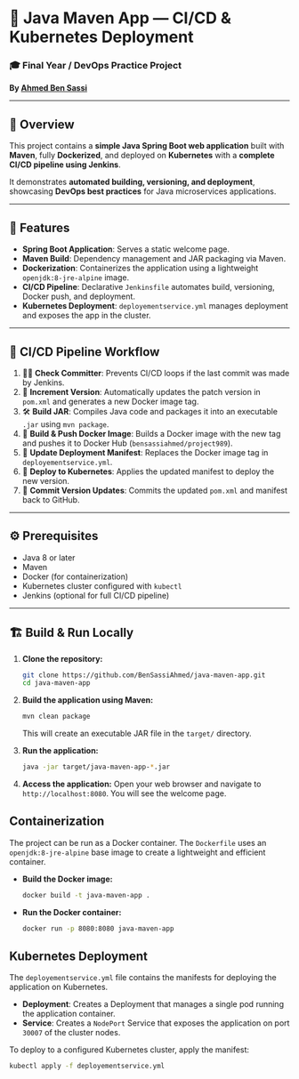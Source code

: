 # 🚀 Java Maven App — CI/CD & Kubernetes Deployment

### 🎓 Final Year / DevOps Practice Project  
**By [Ahmed Ben Sassi](https://www.linkedin.com/in/ahmed-bensassi)**  

---

## 🌟 Overview

This project contains a **simple Java Spring Boot web application** built with **Maven**, fully **Dockerized**, and deployed on **Kubernetes** with a **complete CI/CD pipeline using Jenkins**.  

It demonstrates **automated building, versioning, and deployment**, showcasing **DevOps best practices** for Java microservices applications.

---

## 🔧 Features

- **Spring Boot Application**: Serves a static welcome page.  
- **Maven Build**: Dependency management and JAR packaging via Maven.  
- **Dockerization**: Containerizes the application using a lightweight `openjdk:8-jre-alpine` image.  
- **CI/CD Pipeline**: Declarative `Jenkinsfile` automates build, versioning, Docker push, and deployment.  
- **Kubernetes Deployment**: `deployementservice.yml` manages deployment and exposes the app in the cluster.

---

## 🚀 CI/CD Pipeline Workflow

1. 👨‍💻 **Check Committer**: Prevents CI/CD loops if the last commit was made by Jenkins.  
2. 🔢 **Increment Version**: Automatically updates the patch version in `pom.xml` and generates a new Docker image tag.  
3. 🛠️ **Build JAR**: Compiles Java code and packages it into an executable `.jar` using `mvn package`.  
4. 🐳 **Build & Push Docker Image**: Builds a Docker image with the new tag and pushes it to Docker Hub (`bensassiahmed/project989`).  
5. 📄 **Update Deployment Manifest**: Replaces the Docker image tag in `deployementservice.yml`.  
6. 🚀 **Deploy to Kubernetes**: Applies the updated manifest to deploy the new version.  
7. 💾 **Commit Version Updates**: Commits the updated `pom.xml` and manifest back to GitHub.

---

## ⚙️ Prerequisites

- Java 8 or later  
- Maven  
- Docker (for containerization)  
- Kubernetes cluster configured with `kubectl`  
- Jenkins (optional for full CI/CD pipeline)

---

## 🏗️ Build & Run Locally

1. **Clone the repository:**
    ```bash
    git clone https://github.com/BenSassiAhmed/java-maven-app.git
    cd java-maven-app
    ```

2.  **Build the application using Maven:**
    ```sh
    mvn clean package
    ```
    This will create an executable JAR file in the `target/` directory.

3.  **Run the application:**
    ```sh
    java -jar target/java-maven-app-*.jar
    ```

4.  **Access the application:**
    Open your web browser and navigate to `http://localhost:8080`. You will see the welcome page.

## Containerization

The project can be run as a Docker container. The `Dockerfile` uses an `openjdk:8-jre-alpine` base image to create a lightweight and efficient container.

-   **Build the Docker image:**
    ```sh
    docker build -t java-maven-app .
    ```

-   **Run the Docker container:**
    ```sh
    docker run -p 8080:8080 java-maven-app
    ```

## Kubernetes Deployment

The `deployementservice.yml` file contains the manifests for deploying the application on Kubernetes.

-   **Deployment**: Creates a Deployment that manages a single pod running the application container.
-   **Service**: Creates a `NodePort` Service that exposes the application on port `30007` of the cluster nodes.

To deploy to a configured Kubernetes cluster, apply the manifest:
```sh
kubectl apply -f deployementservice.yml
